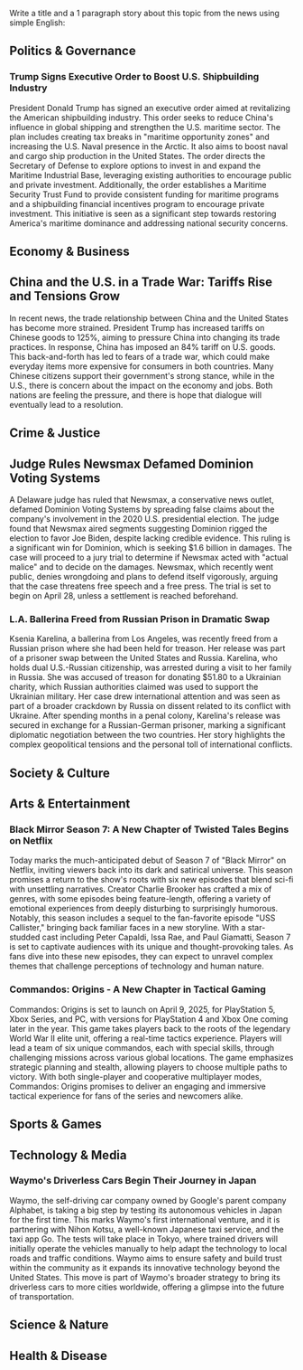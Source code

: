 Write a title and a 1 paragraph story about this topic from the news using simple English:

## Politics & Governance

### Trump Signs Executive Order to Boost U.S. Shipbuilding Industry

President Donald Trump has signed an executive order aimed at revitalizing the American shipbuilding industry. This order seeks to reduce China's influence in global shipping and strengthen the U.S. maritime sector. The plan includes creating tax breaks in "maritime opportunity zones" and increasing the U.S. Naval presence in the Arctic. It also aims to boost naval and cargo ship production in the United States. The order directs the Secretary of Defense to explore options to invest in and expand the Maritime Industrial Base, leveraging existing authorities to encourage public and private investment. Additionally, the order establishes a Maritime Security Trust Fund to provide consistent funding for maritime programs and a shipbuilding financial incentives program to encourage private investment. This initiative is seen as a significant step towards restoring America's maritime dominance and addressing national security concerns.

## Economy & Business

## China and the U.S. in a Trade War: Tariffs Rise and Tensions Grow

In recent news, the trade relationship between China and the United States has become more strained. President Trump has increased tariffs on Chinese goods to 125%, aiming to pressure China into changing its trade practices. In response, China has imposed an 84% tariff on U.S. goods. This back-and-forth has led to fears of a trade war, which could make everyday items more expensive for consumers in both countries. Many Chinese citizens support their government's strong stance, while in the U.S., there is concern about the impact on the economy and jobs. Both nations are feeling the pressure, and there is hope that dialogue will eventually lead to a resolution.

## Crime & Justice

## Judge Rules Newsmax Defamed Dominion Voting Systems

A Delaware judge has ruled that Newsmax, a conservative news outlet, defamed Dominion Voting Systems by spreading false claims about the company's involvement in the 2020 U.S. presidential election. The judge found that Newsmax aired segments suggesting Dominion rigged the election to favor Joe Biden, despite lacking credible evidence. This ruling is a significant win for Dominion, which is seeking $1.6 billion in damages. The case will proceed to a jury trial to determine if Newsmax acted with "actual malice" and to decide on the damages. Newsmax, which recently went public, denies wrongdoing and plans to defend itself vigorously, arguing that the case threatens free speech and a free press. The trial is set to begin on April 28, unless a settlement is reached beforehand.

### L.A. Ballerina Freed from Russian Prison in Dramatic Swap

Ksenia Karelina, a ballerina from Los Angeles, was recently freed from a Russian prison where she had been held for treason. Her release was part of a prisoner swap between the United States and Russia. Karelina, who holds dual U.S.-Russian citizenship, was arrested during a visit to her family in Russia. She was accused of treason for donating $51.80 to a Ukrainian charity, which Russian authorities claimed was used to support the Ukrainian military. Her case drew international attention and was seen as part of a broader crackdown by Russia on dissent related to its conflict with Ukraine. After spending months in a penal colony, Karelina's release was secured in exchange for a Russian-German prisoner, marking a significant diplomatic negotiation between the two countries. Her story highlights the complex geopolitical tensions and the personal toll of international conflicts.

## Society & Culture

## Arts & Entertainment

### Black Mirror Season 7: A New Chapter of Twisted Tales Begins on Netflix

Today marks the much-anticipated debut of Season 7 of "Black Mirror" on Netflix, inviting viewers back into its dark and satirical universe. This season promises a return to the show's roots with six new episodes that blend sci-fi with unsettling narratives. Creator Charlie Brooker has crafted a mix of genres, with some episodes being feature-length, offering a variety of emotional experiences from deeply disturbing to surprisingly humorous. Notably, this season includes a sequel to the fan-favorite episode "USS Callister," bringing back familiar faces in a new storyline. With a star-studded cast including Peter Capaldi, Issa Rae, and Paul Giamatti, Season 7 is set to captivate audiences with its unique and thought-provoking tales. As fans dive into these new episodes, they can expect to unravel complex themes that challenge perceptions of technology and human nature.

### Commandos: Origins - A New Chapter in Tactical Gaming

Commandos: Origins is set to launch on April 9, 2025, for PlayStation 5, Xbox Series, and PC, with versions for PlayStation 4 and Xbox One coming later in the year. This game takes players back to the roots of the legendary World War II elite unit, offering a real-time tactics experience. Players will lead a team of six unique commandos, each with special skills, through challenging missions across various global locations. The game emphasizes strategic planning and stealth, allowing players to choose multiple paths to victory. With both single-player and cooperative multiplayer modes, Commandos: Origins promises to deliver an engaging and immersive tactical experience for fans of the series and newcomers alike.

## Sports & Games

## Technology & Media

### Waymo's Driverless Cars Begin Their Journey in Japan

Waymo, the self-driving car company owned by Google's parent company Alphabet, is taking a big step by testing its autonomous vehicles in Japan for the first time. This marks Waymo's first international venture, and it is partnering with Nihon Kotsu, a well-known Japanese taxi service, and the taxi app Go. The tests will take place in Tokyo, where trained drivers will initially operate the vehicles manually to help adapt the technology to local roads and traffic conditions. Waymo aims to ensure safety and build trust within the community as it expands its innovative technology beyond the United States. This move is part of Waymo's broader strategy to bring its driverless cars to more cities worldwide, offering a glimpse into the future of transportation.

## Science & Nature

## Health & Disease

